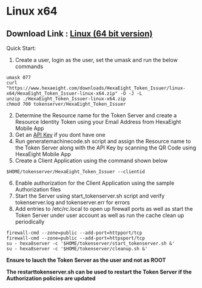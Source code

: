 # Linux x64 

## Download Link : [Linux (64 bit version)](https://www.hexaeight.com/downloads/HexaEight_Token_Issuer/linux-x64/HexaEight_Token_Issuer-linux-x64.zip) 

Quick Start:

1. Create a user, login as the user, set the umask  and run the below commands

```
umask 077
curl "https://www.hexaeight.com/downloads/HexaEight_Token_Issuer/linux-x64/HexaEight_Token_Issuer-linux-x64.zip" -O -J -L
unzip ./HexaEight_Token_Issuer-linux-x64.zip
chmod 700 tokenserver/HexaEight_Token_Issuer

```

2. Determine the Resource name for the Token Server and create a Resource Identity Token using your Email Address from HexaEight Mobile App
3. Get an [API Key](https://rapidapi.com/hexaeight-hexaeight-default/api/hexaeight-sso-platform/pricing) if you dont have one
4. Run generatemachinecode.sh script and assign the Resource name to the Token Server along with the API Key by scanning the QR Code using HexaEight Mobile App
5. Create a Client Application using the command shown below

```
$HOME/tokenserver/HexaEight_Token_Issuer --clientid
```
6. Enable authorization for the Client Application using the sample Authorization files
7. Start the Server using start_tokenserver.sh script and verify tokenserver.log and tokenserver.err for errors
8. Add entries to /etc/rc.local to open up firewall ports as well as start the Token Server under user account as well as run the cache clean up periodically

```
firewall-cmd --zone=public --add-port=httpport/tcp
firewall-cmd --zone=public --add-port=httpsport/tcp
su - hexa8server -c '$HOME/tokenserver/start_tokenserver.sh &'
su - hexa8server -c '$HOME/tokenserver/cleanup.sh &'

```


**Ensure to lauch the Token Server as the user and not as ROOT**

**The restarttokenserver.sh can be used to restart the Token Server if the Authorization policies are updated**

